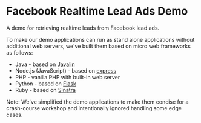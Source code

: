 # Facebook Realtime Lead Ads Demo

A demo for retrieving realtime leads from Facebook lead ads.

To make our demo applications can run as stand alone applications without additional web servers, we've built them based on micro web frameworks as follows:

* Java - based on [Javalin](https://github.com/tipsy/javalin)
* Node.js (JavaScript) - based on [express](https://github.com/expressjs/express)
* PHP - vanilla PHP with built-in web server
* Python - based on [Flask](https://github.com/pallets/flask)
* Ruby - based on [Sinatra](https://github.com/sinatra/sinatra)

Note: We've simplified the demo applications to make them concise for a crash-course workshop and intentionally ignored handling some edge cases.
